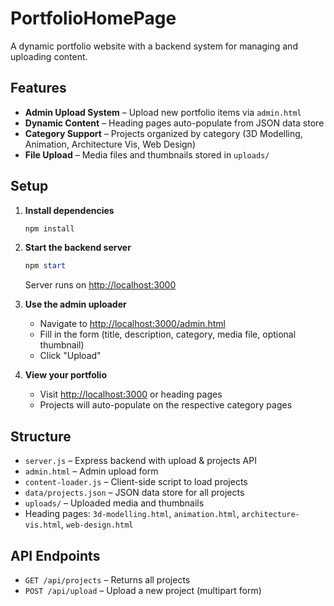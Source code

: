 # PortfolioHomePage

A dynamic portfolio website with a backend system for managing and uploading content.

## Features

- **Admin Upload System** – Upload new portfolio items via `admin.html`
- **Dynamic Content** – Heading pages auto-populate from JSON data store
- **Category Support** – Projects organized by category (3D Modelling, Animation, Architecture Vis, Web Design)
- **File Upload** – Media files and thumbnails stored in `uploads/`

## Setup

1. **Install dependencies**
   ```powershell
   npm install
   ```

2. **Start the backend server**
   ```powershell
   npm start
   ```
   Server runs on [http://localhost:3000](http://localhost:3000)

3. **Use the admin uploader**
   - Navigate to [http://localhost:3000/admin.html](http://localhost:3000/admin.html)
   - Fill in the form (title, description, category, media file, optional thumbnail)
   - Click "Upload"

4. **View your portfolio**
   - Visit [http://localhost:3000](http://localhost:3000) or heading pages
   - Projects will auto-populate on the respective category pages

## Structure

- `server.js` – Express backend with upload & projects API
- `admin.html` – Admin upload form
- `content-loader.js` – Client-side script to load projects
- `data/projects.json` – JSON data store for all projects
- `uploads/` – Uploaded media and thumbnails
- Heading pages: `3d-modelling.html`, `animation.html`, `architecture-vis.html`, `web-design.html`

## API Endpoints

- `GET /api/projects` – Returns all projects
- `POST /api/upload` – Upload a new project (multipart form)
